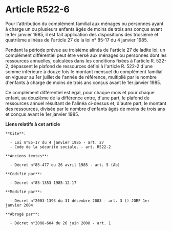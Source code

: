 # Article R522-6

Pour l'attribution du complément familial aux ménages ou personnes ayant à charge un ou plusieurs enfants âgés de moins de
trois ans conçus avant le 1er janvier 1985, il est fait application des dispositions des troisième et quatrième alinéas de
l'article 27 de la loi n° 85-17 du 4 janvier 1985. 

Pendant la période prévue au troisième alinéa de l'article 27 de ladite loi, un complément différentiel peut être versé aux
ménages ou personnes dont les ressources annuelles, calculées dans les conditions fixées à l'article R. 522-2, dépassent le
plafond de ressources défini à l'article R. 522-2 d'une somme inférieure à douze fois le montant mensuel du complément
familial en vigueur au 1er juillet de l'année de référence, multiplié par le nombre d'enfants à charge de moins de trois ans
conçus avant le 1er janvier 1985. 

Ce complément différentiel est égal, pour chaque mois et pour chaque enfant, au douzième de la différence entre, d'une part,
le plafond de ressources annuel résultant de l'alinéa ci-dessus et, d'autre part, le montant des ressources, divisée par le
nombre d'enfants âgés de moins de trois ans et conçus avant le 1er janvier 1985.

**Liens relatifs à cet article**

	**Cite**:

	  - Loi n°85-17 du 4 janvier 1985 - art. 27
	  - Code de la sécurité sociale. - art. R522-2

	**Anciens textes**:

	  - Décret n°85-477 du 26 avril 1985 - art. 5 (Ab)

	**Codifié par**:

	  - Décret n°85-1353 1985-12-17

	**Modifié par**:

	  - Décret n°2003-1393 du 31 décembre 2003 - art. 3 () JORF 1er janvier 2004

	**Abrogé par**:

	  - Décret n°2008-604 du 26 juin 2008 - art. 1
